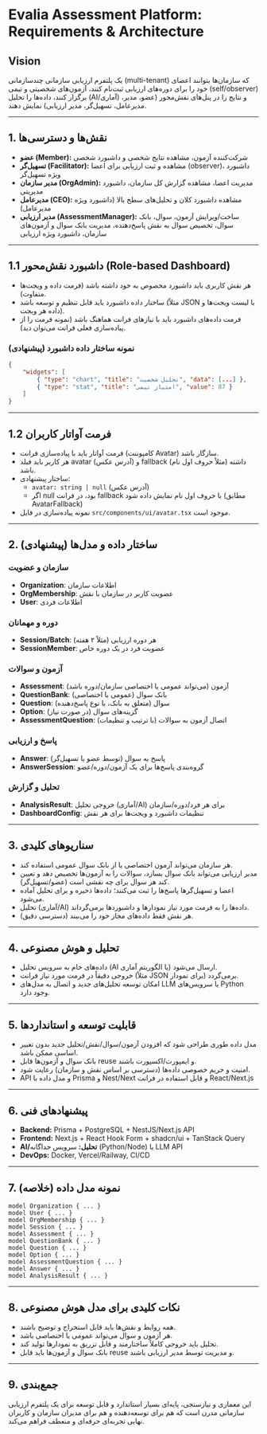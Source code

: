 # Evalia Assessment Platform: Requirements & Architecture

## Vision

یک پلتفرم ارزیابی سازمانی چندسازمانی (multi-tenant) که سازمان‌ها بتوانند اعضای خود را برای دوره‌های ارزیابی ثبت‌نام کنند، آزمون‌های شخصیتی و تیمی (self/observer) برگزار کنند، داده‌ها را تحلیل (AI/آماری) و نتایج را در پنل‌های نقش‌محور (عضو، مدیر، مدیرعامل، تسهیل‌گر، مدیر ارزیابی) نمایش دهند.

---

## 1. نقش‌ها و دسترسی‌ها

- **عضو (Member):** شرکت‌کننده آزمون، مشاهده نتایج شخصی و داشبورد شخصی
- **تسهیل‌گر (Facilitator):** مشاهده و ثبت ارزیابی برای اعضا (observer)، داشبورد ویژه تسهیل‌گر
- **مدیر سازمان (OrgAdmin):** مدیریت اعضا، مشاهده گزارش کل سازمان، داشبورد مدیریتی
- **مدیرعامل (CEO):** مشاهده داشبورد کلان و تحلیل‌های سطح بالا (داشبورد ویژه مدیرعامل)
- **مدیر ارزیابی (AssessmentManager):** ساخت/ویرایش آزمون، سوال، بانک سوال، تخصیص سوال به نقش پاسخ‌دهنده، مدیریت بانک سوال و آزمون‌های سازمان، داشبورد ویژه ارزیابی

---

## 1.1 داشبورد نقش‌محور (Role-based Dashboard)

- هر نقش کاربری باید داشبورد مخصوص به خود داشته باشد (فرمت داده و ویجت‌ها متفاوت).
- ساختار داده داشبورد باید قابل تنظیم و توسعه باشد (مثلاً JSON با لیست ویجت‌ها و داده هر ویجت).
- فرمت داده‌های داشبورد باید با نیازهای فرانت هماهنگ باشد (نمونه فرمت را از پیاده‌سازی فعلی فرانت می‌توان دید).

### نمونه ساختار داده داشبورد (پیشنهادی)

```json
{
	"widgets": [
		{ "type": "chart", "title": "تحلیل شخصیت", "data": [...] },
		{ "type": "stat", "title": "امتیاز تیمی", "value": 87 }
	]
}
```

---

## 1.2 فرمت آواتار کاربران

- فرمت آواتار باید با پیاده‌سازی فرانت (کامپوننت Avatar) سازگار باشد.
- هر کاربر باید فیلد avatar (آدرس عکس) و fallback (مثلاً حروف اول نام) داشته باشد.
- ساختار پیشنهادی:
  - `avatar: string | null` (آدرس عکس)
  - اگر null بود، در فرانت fallback با حروف اول نام نمایش داده شود (مطابق AvatarFallback)
- نمونه پیاده‌سازی در فایل `src/components/ui/avatar.tsx` موجود است.

---

## 2. ساختار داده و مدل‌ها (پیشنهادی)

### سازمان و عضویت

- **Organization**: اطلاعات سازمان
- **OrgMembership**: عضویت کاربر در سازمان با نقش
- **User**: اطلاعات فردی

### دوره و مهمانان

- **Session/Batch**: هر دوره ارزیابی (مثلاً ۲ هفته)
- **SessionMember**: عضویت فرد در یک دوره خاص

### آزمون و سوالات

- **Assessment**: آزمون (می‌تواند عمومی یا اختصاصی سازمان/دوره باشد)
- **QuestionBank**: بانک سوال (عمومی یا اختصاصی)
- **Question**: سوال (متعلق به بانک، با نوع پاسخ‌دهنده)
- **Option**: گزینه‌های سوال (در صورت نیاز)
- **AssessmentQuestion**: اتصال آزمون به سوالات (با ترتیب و تنظیمات)

### پاسخ و ارزیابی

- **Answer**: پاسخ به سوال (توسط عضو یا تسهیل‌گر)
- **AnswerSession**: گروه‌بندی پاسخ‌ها برای یک آزمون/دوره/عضو

### تحلیل و گزارش

- **AnalysisResult**: خروجی تحلیل (آماری/AI) برای هر فرد/دوره/سازمان
- **DashboardConfig**: تنظیمات داشبورد و ویجت‌ها برای هر نقش

---

## 3. سناریوهای کلیدی

- هر سازمان می‌تواند آزمون اختصاصی یا از بانک سوال عمومی استفاده کند.
- مدیر ارزیابی می‌تواند بانک سوال بسازد، سوالات را به آزمون‌ها تخصیص دهد و تعیین کند هر سوال برای چه نقشی است (عضو/تسهیل‌گر).
- اعضا و تسهیل‌گرها پاسخ‌ها را ثبت می‌کنند؛ داده‌ها ذخیره و برای تحلیل آماده می‌شود.
- تحلیل (آماری/AI) داده‌ها را به فرمت مورد نیاز نمودارها و داشبوردها برمی‌گرداند.
- هر نقش فقط داده‌های مجاز خود را می‌بیند (دسترسی دقیق).

---

## 4. تحلیل و هوش مصنوعی

- داده‌های خام به سرویس تحلیل (AI یا الگوریتم آماری) ارسال می‌شود.
- خروجی دقیقاً در فرمت مورد نیاز فرانت (مثلاً JSON برای نمودار) برمی‌گردد.
- امکان توسعه تحلیل‌های جدید و اتصال به مدل‌های LLM یا سرویس‌های Python وجود دارد.

---

## 5. قابلیت توسعه و استانداردها

- مدل داده طوری طراحی شود که افزودن آزمون/سوال/نقش/تحلیل جدید بدون تغییر اساسی ممکن باشد.
- بانک سوال و آزمون‌ها قابل reuse و ایمپورت/اکسپورت باشند.
- امنیت و حریم خصوصی داده‌ها (دسترسی بر اساس نقش و سازمان) رعایت شود.
- API و مدل داده با Prisma و Nest/Next و قابل استفاده در فرانت React/Next.js

---

## 6. پیشنهادهای فنی

- **Backend:** Prisma + PostgreSQL + NestJS/Next.js API
- **Frontend:** Next.js + React Hook Form + shadcn/ui + TanStack Query
- **AI/تحلیل:** سرویس جداگانه (Python/Node) یا LLM API
- **DevOps:** Docker, Vercel/Railway, CI/CD

---

## 7. نمونه مدل داده (خلاصه)

```prisma
model Organization { ... }
model User { ... }
model OrgMembership { ... }
model Session { ... }
model Assessment { ... }
model QuestionBank { ... }
model Question { ... }
model Option { ... }
model AssessmentQuestion { ... }
model Answer { ... }
model AnalysisResult { ... }
```

---

## 8. نکات کلیدی برای مدل هوش مصنوعی

- همه روابط و نقش‌ها باید قابل استخراج و توضیح باشند.
- هر آزمون و سوال می‌تواند عمومی یا اختصاصی باشد.
- تحلیل باید خروجی کاملاً ساختارمند و قابل تزریق به نمودارها تولید کند.
- بانک سوال و آزمون‌ها باید قابل reuse و مدیریت توسط مدیر ارزیابی باشند.

---

## 9. جمع‌بندی

این معماری و نیازسنجی، پایه‌ای بسیار استاندارد و قابل توسعه برای یک پلتفرم ارزیابی سازمانی مدرن است که هم برای توسعه‌دهنده و هم برای مدیران سازمان و کاربران نهایی تجربه‌ای حرفه‌ای و منعطف فراهم می‌کند.
